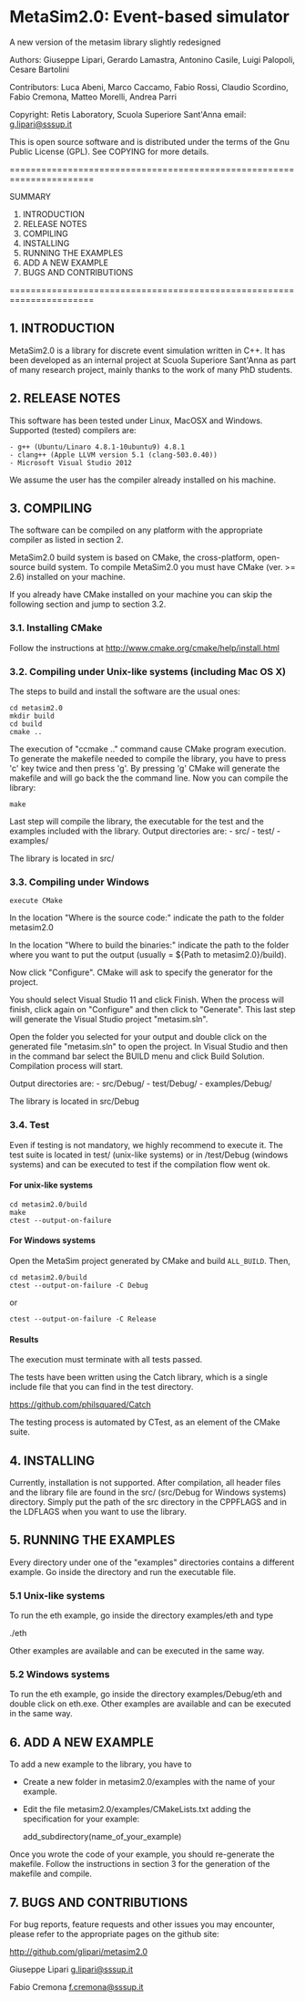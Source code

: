 MetaSim2.0: Event-based simulator
=================================
A new version of the metasim library slightly redesigned

Authors: Giuseppe Lipari, Gerardo Lamastra, Antonino Casile, 
         Luigi Palopoli, Cesare Bartolini

Contributors: Luca Abeni, Marco Caccamo, Fabio Rossi, Claudio Scordino,
			Fabio Cremona, Matteo Morelli, Andrea Parri

Copyright: Retis Laboratory, Scuola Superiore Sant'Anna
email:     g.lipari@sssup.it

This is open source software and is distributed under the terms of the Gnu
Public License (GPL). See COPYING for more details.

======================================================================

SUMMARY

1. INTRODUCTION
2. RELEASE NOTES
3. COMPILING
4. INSTALLING
5. RUNNING THE EXAMPLES
6. ADD A NEW EXAMPLE
7. BUGS AND CONTRIBUTIONS

======================================================================

## 1. INTRODUCTION

MetaSim2.0 is a library for discrete event simulation written in C++. It
has been developed as an internal project at Scuola Superiore
Sant'Anna as part of many research project, mainly thanks to the work
of many PhD students.


## 2. RELEASE NOTES

This software has been tested under Linux, MacOSX and
Windows. Supported (tested) compilers are:

	- g++ (Ubuntu/Linaro 4.8.1-10ubuntu9) 4.8.1
	- clang++ (Apple LLVM version 5.1 (clang-503.0.40))
	- Microsoft Visual Studio 2012    

We assume the user has the compiler already installed on his machine.

## 3. COMPILING

The software can be compiled on any platform with the appropriate
compiler as listed in section 2.

MetaSim2.0 build system is based on CMake, the cross-platform,
open-source build system.  To compile MetaSim2.0 you must have CMake
(ver. >= 2.6) installed on your machine.

If you already have CMake installed on your machine you can skip the
following section and jump to section 3.2.

### 3.1. Installing CMake

Follow the instructions at http://www.cmake.org/cmake/help/install.html

### 3.2. Compiling under Unix-like systems (including Mac OS X)

The steps to build and install the software are the usual ones:

    cd metasim2.0
    mkdir build
    cd build
    cmake ..
    
The execution of "ccmake .." command cause CMake program execution.
To generate the makefile needed to compile the library, you have to
press 'c' key twice and then press 'g'. By pressing 'g' CMake will
generate the makefile and will go back the the command line.  Now you
can compile the library:

    make 

Last step will compile the library, the executable for the test and
the examples included with the library.  Output directories are:
	- src/
	- test/
	- examples/
	
The library is located in src/

### 3.3. Compiling under Windows

    execute CMake

In the location "Where is the source code:" indicate the path to the
folder metasim2.0

In the location "Where to build the binaries:" indicate the path to
the folder where you want to put the output (usually = ${Path to
metasim2.0}/build).

Now click "Configure". CMake will ask to specify the generator for the project.

You should select Visual Studio 11 and click Finish. When the process
will finish, click again on "Configure" and then click to
"Generate". This last step will generate the Visual Studio project
"metasim.sln".

Open the folder you selected for your output and double click on the
generated file "metasim.sln" to open the project. In Visual Studio and
then in the command bar select the BUILD menu and click Build
Solution. Compilation process will start.

Output directories are:
	- src/Debug/
	- test/Debug/
	- examples/Debug/
	
The library is located in src/Debug

### 3.4. Test

Even if testing is not mandatory, we highly recommend to execute it.
The test suite is located in test/ (unix-like systems) or in
/test/Debug (windows systems) and can be executed to test if the
compilation flow went ok.

#### For unix-like systems

    cd metasim2.0/build
	make
	ctest --output-on-failure

#### For Windows systems

Open the MetaSim project generated by CMake and build `ALL_BUILD`. Then,


	cd metasim2.0/build
	ctest --output-on-failure -C Debug

or

	ctest --output-on-failure -C Release

#### Results
The execution must terminate with all tests passed.

The tests have been written using the Catch library, which is a single
include file that you can find in the test directory.

https://github.com/philsquared/Catch

The testing process is automated by CTest, as an element of the CMake suite.


## 4. INSTALLING

Currently, installation is not supported. After compilation, all
header files and the library file are found in the src/ (src/Debug for
Windows systems) directory. Simply put the path of the src directory
in the CPPFLAGS and in the LDFLAGS when you want to use the library.


## 5. RUNNING THE EXAMPLES

Every directory under one of the "examples" directories contains a
different example. Go inside the directory and run the executable
file.

### 5.1 Unix-like systems

To run the eth example, go inside the directory
examples/eth and type

  ./eth

Other examples are available and can be executed in the same way.

### 5.2 Windows systems

To run the eth example, go inside the directory
examples/Debug/eth and double click on eth.exe.
Other examples are available and can be executed in the same way.

## 6. ADD A NEW EXAMPLE

To add a new example to the library, you have to

- Create a new folder in metasim2.0/examples with the name of your
  example.
- Edit the file metasim2.0/examples/CMakeLists.txt adding the
  specification for your example:

	add_subdirectory(name_of_your_example)
	
Once you wrote the code of your example, you should re-generate the
makefile. Follow the instructions in section 3 for the generation of
the makefile and compile.

## 7. BUGS AND CONTRIBUTIONS

For bug reports, feature requests and other issues you may encounter,
please refer to the appropriate pages on the github site:

  http://github.com/glipari/metasim2.0


Giuseppe Lipari
g.lipari@sssup.it

Fabio Cremona
f.cremona@sssup.it
